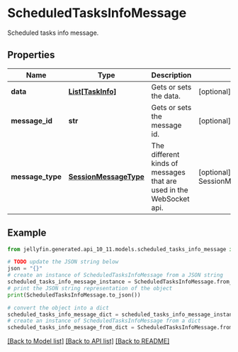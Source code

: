 # ScheduledTasksInfoMessage

Scheduled tasks info message.

## Properties

Name | Type | Description | Notes
------------ | ------------- | ------------- | -------------
**data** | [**List[TaskInfo]**](TaskInfo.md) | Gets or sets the data. | [optional] 
**message_id** | **str** | Gets or sets the message id. | [optional] 
**message_type** | [**SessionMessageType**](SessionMessageType.md) | The different kinds of messages that are used in the WebSocket api. | [optional] [readonly] [default to SessionMessageType.SCHEDULEDTASKSINFO]

## Example

```python
from jellyfin.generated.api_10_11.models.scheduled_tasks_info_message import ScheduledTasksInfoMessage

# TODO update the JSON string below
json = "{}"
# create an instance of ScheduledTasksInfoMessage from a JSON string
scheduled_tasks_info_message_instance = ScheduledTasksInfoMessage.from_json(json)
# print the JSON string representation of the object
print(ScheduledTasksInfoMessage.to_json())

# convert the object into a dict
scheduled_tasks_info_message_dict = scheduled_tasks_info_message_instance.to_dict()
# create an instance of ScheduledTasksInfoMessage from a dict
scheduled_tasks_info_message_from_dict = ScheduledTasksInfoMessage.from_dict(scheduled_tasks_info_message_dict)
```
[[Back to Model list]](../README.md#documentation-for-models) [[Back to API list]](../README.md#documentation-for-api-endpoints) [[Back to README]](../README.md)


